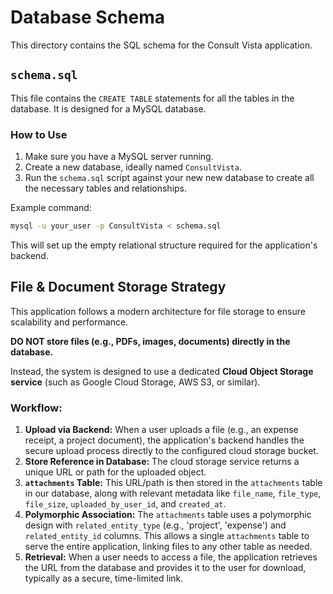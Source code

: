 # Database Schema

This directory contains the SQL schema for the Consult Vista application.

## `schema.sql`

This file contains the `CREATE TABLE` statements for all the tables in the database. It is designed for a MySQL database.

### How to Use

1.  Make sure you have a MySQL server running.
2.  Create a new database, ideally named `ConsultVista`.
3.  Run the `schema.sql` script against your new new database to create all the necessary tables and relationships.

Example command:
```sh
mysql -u your_user -p ConsultVista < schema.sql
```

This will set up the empty relational structure required for the application's backend.

## File & Document Storage Strategy

This application follows a modern architecture for file storage to ensure scalability and performance.

**DO NOT store files (e.g., PDFs, images, documents) directly in the database.**

Instead, the system is designed to use a dedicated **Cloud Object Storage service** (such as Google Cloud Storage, AWS S3, or similar).

### Workflow:

1.  **Upload via Backend:** When a user uploads a file (e.g., an expense receipt, a project document), the application's backend handles the secure upload process directly to the configured cloud storage bucket.
2.  **Store Reference in Database:** The cloud storage service returns a unique URL or path for the uploaded object.
3.  **`attachments` Table:** This URL/path is then stored in the `attachments` table in our database, along with relevant metadata like `file_name`, `file_type`, `file_size`, `uploaded_by_user_id`, and `created_at`.
4.  **Polymorphic Association:** The `attachments` table uses a polymorphic design with `related_entity_type` (e.g., 'project', 'expense') and `related_entity_id` columns. This allows a single `attachments` table to serve the entire application, linking files to any other table as needed.
5.  **Retrieval:** When a user needs to access a file, the application retrieves the URL from the database and provides it to the user for download, typically as a secure, time-limited link.
